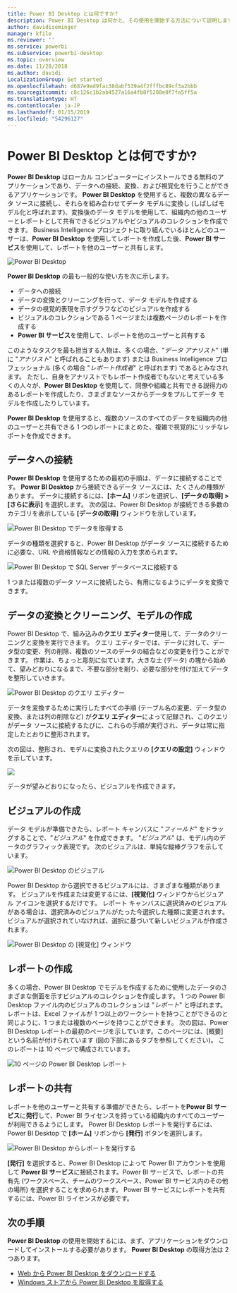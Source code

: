 ```yaml
---
title: Power BI Desktop とは何ですか?
description: Power BI Desktop は何かと、その使用を開始する方法について説明します
author: davidiseminger
manager: kfile
ms.reviewer: ''
ms.service: powerbi
ms.subservice: powerbi-desktop
ms.topic: overview
ms.date: 11/28/2018
ms.author: davidi
LocalizationGroup: Get started
ms.openlocfilehash: d687e9ed9fac38dabf539a4f2fffbc89cf3a2bbb
ms.sourcegitcommit: c8c126c1b2ab4527a16a4fb8f5208e0f7fa5ff5a
ms.translationtype: HT
ms.contentlocale: ja-JP
ms.lasthandoff: 01/15/2019
ms.locfileid: "54296127"
---
```

# <a name="what-is-power-bi-desktop"></a>Power BI Desktop とは何ですか?

**Power BI Desktop** はローカル コンピューターにインストールできる無料のアプリケーションであり、データへの接続、変換、および視覚化を行うことができるアプリケーションです。 **Power BI Desktop** を使用すると、複数の異なるデータ ソースに接続し、それらを組み合わせてデータ モデルに変換し (しばしばモデル化と呼ばれます)、変換後のデータ モデルを使用して、組織内の他のユーザーとレポートとして共有できるビジュアルやビジュアルのコレクションを作成できます。 Business Intelligence プロジェクトに取り組んでいるほとんどのユーザーは、**Power BI Desktop** を使用してレポートを作成した後、**Power BI サービス**を使用して、レポートを他のユーザーと共有します。

![Power BI Desktop](media/desktop-what-is-desktop/what-is-desktop_01.png)

**Power BI Desktop** の最も一般的な使い方を次に示します。

* データへの接続
* データの変換とクリーニングを行って、データ モデルを作成する
* データの視覚的表現を示すグラフなどのビジュアルを作成する
* ビジュアルのコレクションである 1 ページまたは複数ページのレポートを作成する
* **Power BI サービス**を使用して、レポートを他のユーザーと共有する

このようなタスクを最も担当する人物は、多くの場合、"*データ アナリスト*" (単に "*アナリスト*" と呼ばれることもあります) または Business Intelligence プロフェッショナル (多くの場合 "*レポート作成者*" と呼ばれます) であるとみなされます。 ただし、自身をアナリストでもレポート作成者でもないと考えている多くの人々が、**Power BI Desktop** を使用して、同僚や組織と共有できる説得力のあるレポートを作成したり、さまざまなソースからデータをプルしてデータ モデルを作成したりしています。

**Power BI Desktop** を使用すると、複数のソースのすべてのデータを組織内の他のユーザーと共有できる 1 つのレポートにまとめた、複雑で視覚的にリッチなレポートを作成できます。 

## <a name="connect-to-data"></a>データへの接続
**Power BI Desktop** を使用するための最初の手順は、データに接続することです。 **Power BI Desktop** から接続できるデータ ソースには、たくさんの種類があります。 データに接続するには、**[ホーム]** リボンを選択し、**[データの取得] > [さらに表示]** を選択します。 次の図は、Power BI Desktop が接続できる多数のカテゴリを表示している **[データの取得]** ウィンドウを示しています。

![Power BI Desktop でデータを取得する](media/desktop-what-is-desktop/what-is-desktop_02.png)

データの種類を選択すると、Power BI Desktop がデータ ソースに接続するために必要な、URL や資格情報などの情報の入力を求められます。

![Power BI Desktop で SQL Server データベースに接続する](media/desktop-what-is-desktop/what-is-desktop_03.png)

1 つまたは複数のデータ ソースに接続したら、有用になるようにデータを変換できます。

## <a name="transform-and-clean-data-create-a-model"></a>データの変換とクリーニング、モデルの作成

Power BI Desktop で、組み込みの**クエリ エディター**使用して、データのクリーニングと変換を実行できます。 クエリ エディターでは、データに対して、データ型の変更、列の削除、複数のソースのデータの結合などの変更を行うことができます。 作業は、ちょっと彫刻に似ています。大きな土 (データ) の塊から始めて、望みどおりになるまで、不要な部分を削り、必要な部分を付け加えてデータを整形していきます。 

![Power BI Desktop のクエリ エディター](media/desktop-getting-started/designer_gsg_editquery.png)

データを変換するために実行したすべての手順 (テーブル名の変更、データ型の変換、または列の削除など) が**クエリ エディター**によって記録され、このクエリがデータ ソースに接続するたびに、これらの手順が実行され、データは常に指定したとおりに整形されます。

次の図は、整形され、モデルに変換されたクエリの **[クエリの設定]** ウィンドウを示しています。

 ![](media/desktop-getting-started/shapecombine_querysettingsfinished.png)

データが望みどおりになったら、ビジュアルを作成できます。 

## <a name="create-visuals"></a>ビジュアルの作成 

データ モデルが準備できたら、レポート キャンバスに "*フィールド*" をドラッグすることで、"*ビジュアル*" を作成できます。 "*ビジュアル*" は、モデル内のデータのグラフィック表現です。 次のビジュアルは、単純な縦棒グラフを示しています。 

![Power BI Desktop のビジュアル](media/desktop-what-is-desktop/what-is-desktop_04.png)

Power BI Desktop から選択できるビジュアルには、さまざまな種類があります。 ビジュアルを作成または変更するには、**[視覚化]** ウィンドウからビジュアル アイコンを選択するだけです。 レポート キャンバスに選択済みのビジュアルがある場合は、選択済みのビジュアルがたった今選択した種類に変更されます。 ビジュアルが選択されていなければ、選択に基づいて新しいビジュアルが作成されます。

![Power BI Desktop の [視覚化] ウィンドウ](media/desktop-what-is-desktop/what-is-desktop_05.png)

## <a name="create-reports"></a>レポートの作成

多くの場合、Power BI Desktop でモデルを作成するために使用したデータのさまざまな側面を示すビジュアルのコレクションを作成します。 1 つの Power BI Desktop ファイル内のビジュアルのコレクションは "*レポート*" と呼ばれます。 レポートは、Excel ファイルが 1 つ以上のワークシートを持つことができるのと同じように、1 つまたは複数のページを持つことができます。 次の図は、Power BI Desktop レポートの最初のページを示しています。このページには、[概要] という名前が付けられています (図の下部にあるタブを参照してください)。 このレポートは 10 ページで構成されています。

![10 ページの Power BI Desktop レポート](media/desktop-what-is-desktop/what-is-desktop_01.png)

## <a name="share-reports"></a>レポートの共有

レポートを他のユーザーと共有する準備ができたら、レポートを**Power BI サービス**に**発行**して、Power BI ライセンスを持っている組織内のすべてのユーザーが利用できるようにします。 Power BI Desktop レポートを発行するには、Power BI Desktop で **[ホーム]** リボンから **[発行]** ボタンを選択します。

![Power BI Desktop からレポートを発行する](media/desktop-what-is-desktop/what-is-desktop_06.png)

**[発行]** を選択すると、Power BI Desktop によって Power BI アカウントを使用して **Power BI サービス**に接続されます。Power BI サービスで、レポートの共有先 (ワークスペース、チームのワークスペース、Power BI サービス内のその他の場所) を選択することを求められます。 Power BI サービスにレポートを共有するには、Power BI ライセンスが必要です。


## <a name="next-steps"></a>次の手順

**Power BI Desktop** の使用を開始するには、まず、アプリケーションをダウンロードしてインストールする必要があります。 **Power BI Desktop** の取得方法は 2 つあります。

* [Web から Power BI Desktop をダウンロードする](desktop-get-the-desktop.md)
* [Windows ストアから Power BI Desktop を取得する](http://aka.ms/pbidesktopstore)
